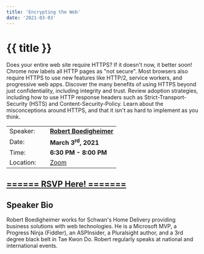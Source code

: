 ```yaml
---
title: 'Encrypting the Web'
date: '2021-03-03'
---
```

# {{ title }}

<p>Does your entire web site require HTTPS? If it doesn't now, it better soon! Chrome now labels all HTTP pages as "not secure". Most browsers also require HTTPS to use new features like HTTP/2, service workers, and progressive web apps. Discover the many benefits of using HTTPS beyond just confidentiality, including integrity and trust. Review adoption strategies, including how to use HTTP response headers such as Strict-Transport-Security (HSTS) and Content-Security-Policy. Learn about the misconceptions around HTTPS, and that it isn't as hard to implement as you think.</p>

<table border="0">
    <tbody>
        <tr>
            <td>Speaker:</td>
            <td>&nbsp;</td>
            <td><a href="https://twitter.com/boedie"><b>Robert Boedigheimer</b></a></td>
        </tr>
        <tr>
            <td>Date:</td>
            <td>&nbsp;</td>
            <td><b>March 3<sup>rd</sup>, 2021</b></td>
        </tr>
        <tr>
            <td valign="top">Time:</td>
            <td>&nbsp;</td>
            <td><b>6:30 PM - 8:00 PM</b></td>
        </tr>
        <tr>
            <td valign="top">Location:</td>
            <td>&nbsp;</td>
            <td><a title="Location" rel="noopener noreferrer" target="_blank" href="https://match.zoom.us/j/91688849171?pwd=SmtGbWpzOEgySUo2aFRrNHdLUEtJdz09">Zoom</a></td>
        </tr>
    </tbody>
</table>
<h2><a target="_blank" rel="noopener noreferrer" href="https://www.eventbrite.com/e/encrypting-the-web-tickets-143468473065">====== RSVP Here! =======</a></h2>
<h2>Speaker Bio</h2>
<p>Robert Boedigheimer works for Schwan's Home Delivery providing business solutions with web technologies. He is a Microsoft MVP, a Progress Ninja (Fiddler), an ASPInsider, a Pluralsight author, and a 3rd degree black belt in Tae Kwon Do. Robert regularly speaks at national and international events.</p>